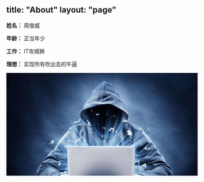title: "About"
layout: "page"
---

**姓名：** 周俊威

**年龄：** 正当年少

**工作：** IT攻城狮

**理想：** 实现所有吹出去的牛逼

<img src="index/coding.jpeg" alt="理想型" style="zoom:200%;" />

